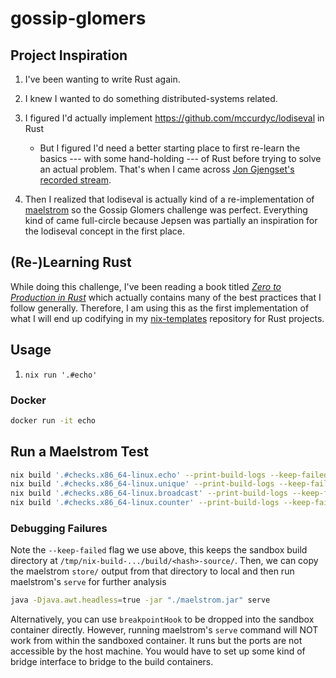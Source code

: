 # gossip-glomers

## Project Inspiration

1. I've been wanting to write Rust again.
1. I knew I wanted to do something distributed-systems related.
1. I figured I'd actually implement https://github.com/mccurdyc/lodiseval in Rust

    - But I figured I'd need a better starting place to first re-learn the basics --- with some hand-holding --- of Rust before trying
    to solve an actual problem. That's when I came across [Jon Gjengset's recorded stream](https://youtu.be/gboGyccRVXI?si=h51BZDIr1LPFWxFU).

1. Then I realized that lodiseval is actually kind of a re-implementation of [maelstrom](https://github.com/jepsen-io/maelstrom) so the Gossip Glomers
challenge was perfect. Everything kind of came full-circle because Jepsen was partially an inspiration for the lodiseval concept in the first place.

## (Re-)Learning Rust

While doing this challenge, I've been reading a book titled [_Zero to Production in Rust_](https://www.amazon.com/Zero-Production-Rust-introduction-development/dp/B0BHLDMFDQ/ref=sr_1_1?crid=1TA1X83N68E12&dib=eyJ2IjoiMSJ9.3PXaR8G-D0CsuTHFajbMtqgg2dshDRkAfoGeqSf-uMYpDEqs3nQVzkzhLvWAMfJjtDGOgjhYHtvn1KkN_hMmvnAeqo5wb1QwwsEz__O_OVO0zaXUTf2hEYza_Af1BnawPhCiSMm30-UqSPqpPFms54BUggOR8lW7_hAaqo1pNHpXHWsPiGLg3-v3jX7oSXsElR8yXD1fu5EFSZM4i0iPlMn9cJ73q3lB6hhNA9J_z-U.BWPWQtikOFIqn-pKOPxEHapd4Bm3o-HYf7pglObXCJs&dib_tag=se&keywords=production+rust&qid=1724622092&sprefix=production+rust%2Caps%2C103&sr=8-1)
which actually contains many of the best practices that I follow generally. Therefore,
I am using this as the first implementation of what I will end up codifying in my
[nix-templates](https://github.com/mccurdyc/nix-templates) repository for Rust projects.

## Usage

1. `nix run '.#echo'`

### Docker

```bash
docker run -it echo
```

## Run a Maelstrom Test

```bash
nix build '.#checks.x86_64-linux.echo' --print-build-logs --keep-failed
nix build '.#checks.x86_64-linux.unique' --print-build-logs --keep-failed
nix build '.#checks.x86_64-linux.broadcast' --print-build-logs --keep-failed
nix build '.#checks.x86_64-linux.counter' --print-build-logs --keep-failed
```

### Debugging Failures

Note the `--keep-failed` flag we use above, this keeps the sandbox build directory at `/tmp/nix-build-.../build/<hash>-source/`.
Then, we can copy the maelstrom `store/` output from that directory to local and then
run maelstrom's `serve` for further analysis

```bash
java -Djava.awt.headless=true -jar "./maelstrom.jar" serve
```

Alternatively, you can use `breakpointHook` to be dropped into the sandbox container directly.
However, running maelstrom's `serve` command will NOT work from within the sandboxed
container. It runs but the ports are not accessible by the host machine. You would
have to set up some kind of bridge interface to bridge to the build containers.
